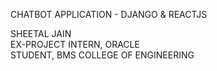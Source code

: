 CHATBOT APPLICATION - DJANGO & REACTJS  

SHEETAL JAIN  
EX-PROJECT INTERN, ORACLE  
STUDENT, BMS COLLEGE OF ENGINEERING  
